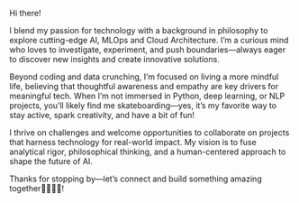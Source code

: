 Hi there!

I blend my passion for technology with a background in philosophy to explore cutting-edge AI, MLOps and Cloud Architecture. I’m a curious mind who loves to investigate, experiment, and push boundaries—always eager to discover new insights and create innovative solutions.

Beyond coding and data crunching, I’m focused on living a more mindful life, believing that thoughtful awareness and empathy are key drivers for meaningful tech. When I’m not immersed in Python, deep learning, or NLP projects, you’ll likely find me skateboarding—yes, it’s my favorite way to stay active, spark creativity, and have a bit of fun!

I thrive on challenges and welcome opportunities to collaborate on projects that harness technology for real-world impact. My vision is to fuse analytical rigor, philosophical thinking, and a human-centered approach to shape the future of AI. 

Thanks for stopping by—let’s connect and build something amazing together🫱🏽‍🫲🏽!

<!---
paucimi/paucimi is a ✨ special ✨ repository because its `README.md` (this file) appears on your GitHub profile.
You can click the Preview link to take a look at your changes.
--->
